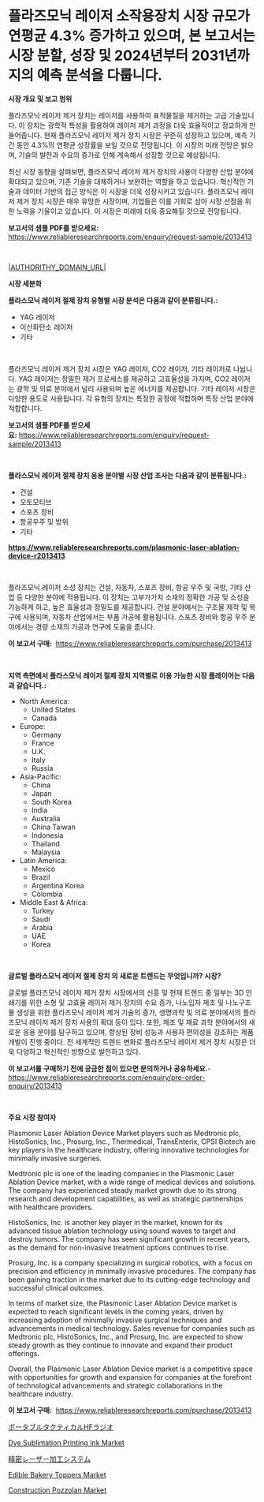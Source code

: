 <p><h1>플라즈모닉 레이저 소작용장치 시장 규모가 연평균 4.3% 증가하고 있으며, 본 보고서는 시장 분할, 성장 및 2024년부터 2031년까지의 예측 분석을 다룹니다.</h1></p><p><strong>시장 개요 및 보고 범위</strong></p>
<p><p>플라즈모닉 레이저 제거 장치는 레이저를 사용하여 표적물질을 제거하는 고급 기술입니다. 이 장치는 광학적 특성을 활용하여 레이저 제거 과정을 더욱 효율적이고 정교하게 만들어줍니다. 현재 플라즈모닉 레이저 제거 장치 시장은 꾸준히 성장하고 있으며, 예측 기간 동안 4.3%의 연평균 성장률을 보일 것으로 전망됩니다. 이 시장의 미래 전망은 밝으며, 기술의 발전과 수요의 증가로 인해 계속해서 성장할 것으로 예상됩니다.</p><p>최신 시장 동향을 살펴보면, 플라즈모닉 레이저 제거 장치의 사용이 다양한 산업 분야에 확대되고 있으며, 기존 기술을 대체하거나 보완하는 역할을 하고 있습니다. 혁신적인 기술과 데이터 기반의 접근 방식은 이 시장을 더욱 성장시키고 있습니다. 플라즈모닉 레이저 제거 장치 시장은 매우 유망한 시장이며, 기업들은 이를 기회로 삼아 시장 선점을 위한 노력을 기울이고 있습니다. 이 시장은 미래에 더욱 중요해질 것으로 전망됩니다.</p></p>
<p><strong>보고서의 샘플 PDF를 받으세요:</strong> <a href="https://www.reliableresearchreports.com/enquiry/request-sample/2013413">https://www.reliableresearchreports.com/enquiry/request-sample/2013413</a></p>
<p>&nbsp;</p>
<p><a href="|AUTHORITHY_DOMAIN_URL|">|AUTHORITHY_DOMAIN_URL|</a></p>
<p><strong>시장 세분화</strong></p>
<p><strong>플라스모닉 레이저 절제 장치 유형별 시장 분석은 다음과 같이 분류됩니다.:</strong></p>
<p><ul><li>YAG 레이저</li><li>이산화탄소 레이저</li><li>기타</li></ul></p>
<p>&nbsp;</p>
<p><p>플라즈모닉 레이저 제거 장치 시장은 YAG 레이저, CO2 레이저, 기타 레이저로 나뉩니다. YAG 레이저는 정밀한 제거 프로세스를 제공하고 고효율성을 가지며, CO2 레이저는 광학 및 의료 분야에서 널리 사용되며 높은 에너지를 제공합니다. 기타 레이저 시장은 다양한 용도로 사용됩니다. 각 유형의 장치는 특정한 공정에 적합하며 특정 산업 분야에 적합합니다.</p></p>
<p><strong>보고서의 샘플 PDF를 받으세요:</strong>&nbsp;<a href="https://www.reliableresearchreports.com/enquiry/request-sample/2013413">https://www.reliableresearchreports.com/enquiry/request-sample/2013413</a></p>
<p>&nbsp;</p>
<p><strong> 플라스모닉 레이저 절제 장치 응용 분야별 시장 산업 조사는 다음과 같이 분류됩니다.:</strong></p>
<p><ul><li>건설</li><li>오토모티브</li><li>스포츠 장비</li><li>항공우주 및 방위</li><li>기타</li></ul></p>
<p><strong><a href="https://www.reliableresearchreports.com/plasmonic-laser-ablation-device-r2013413">https://www.reliableresearchreports.com/plasmonic-laser-ablation-device-r2013413</a></strong></p>
<p>&nbsp;</p>
<p><p>플라즈모닉 레이저 소성 장치는 건설, 자동차, 스포츠 장비, 항공 우주 및 국방, 기타 산업 등 다양한 분야에 적용됩니다. 이 장치는 고부가가치 소재의 정확한 가공 및 소성을 가능하게 하고, 높은 효율성과 정밀도를 제공합니다. 건설 분야에서는 구조물 제작 및 복구에 사용되며, 자동차 산업에서는 부품 가공에 활용됩니다. 스포츠 장비와 항공 우주 분야에서는 경량 소재의 가공과 연구에 도움을 줍니다.</p></p>
<p><strong>이 보고서 구매:</strong>&nbsp; <a href="https://www.reliableresearchreports.com/purchase/2013413">https://www.reliableresearchreports.com/purchase/2013413</a></p>
<p>&nbsp;</p>
<p><strong>지역 측면에서 플라스모닉 레이저 절제 장치 지역별로 이용 가능한 시장 플레이어는 다음과 같습니다.:</strong></p>
<p><ul>
    <li>
        North America:
        <ul>
            <li>United States</li>
            <li>Canada</li>
        </ul>
    </li>
    <li>
        Europe:
        <ul>
            <li>Germany</li>
            <li>France</li>
            <li>U.K.</li>
            <li>Italy</li>
            <li>Russia</li>
        </ul>
    </li>
    <li>
        Asia-Pacific:
        <ul>
            <li>China</li>
            <li>Japan</li>
            <li>South Korea</li>
            <li>India</li>
            <li>Australia</li>
            <li>China Taiwan</li>
            <li>Indonesia</li>
            <li>Thailand</li>
            <li>Malaysia</li>
        </ul>
    </li>
    <li>
        Latin America:
        <ul>
            <li>Mexico</li>
            <li>Brazil</li>
            <li>Argentina Korea</li>
            <li>Colombia</li>
        </ul>
    </li>
    <li>
        Middle East & Africa:
        <ul>
            <li>Turkey</li>
            <li>Saudi</li>
            <li>Arabia</li>
            <li>UAE</li>
            <li>Korea</li>
        </ul>
    </li>
    </ul></p>
<p>&nbsp;</p>
<p><strong>글로벌 플라스모닉 레이저 절제 장치 의 새로운 트렌드는 무엇입니까? 시장?</strong></p>
<p><p>글로벌 플라즈모닉 레이저 제거 장치 시장에서의 신흥 및 현재 트렌드 중 일부는 3D 인쇄기를 위한 소형 및 고효율 레이저 제거 장치의 수요 증가, 나노입자 제조 및 나노구조물 생성을 위한 플라즈모닉 레이저 제거 기술의 증가, 생명과학 및 의료 분야에서의 플라즈모닉 레이저 제거 장치 사용의 확대 등이 있다. 또한, 제조 및 재료 과학 분야에서의 새로운 응용 분야를 탐구하고 있으며, 향상된 장비 성능과 사용자 편의성을 강조하는 제품 개발이 진행 중이다. 전 세계적인 트렌드 변화로 플라즈모닉 레이저 제거 장치 시장은 더욱 다양하고 혁신적인 방향으로 발전하고 있다.</p></p>
<p><strong>이 보고서를 구매하기 전에 궁금한 점이 있으면 문의하거나 공유하세요.</strong>- <a href="https://www.reliableresearchreports.com/enquiry/pre-order-enquiry/2013413">https://www.reliableresearchreports.com/enquiry/pre-order-enquiry/2013413</a></p>
<p>&nbsp;</p>
<p><strong>주요 시장 참여자</strong></p>
<p><p>Plasmonic Laser Ablation Device Market players such as Medtronic plc, HistoSonics, Inc., Prosurg, Inc., Thermedical, TransEnterix, CPSI Biotech are key players in the healthcare industry, offering innovative technologies for minimally invasive surgeries.</p><p>Medtronic plc is one of the leading companies in the Plasmonic Laser Ablation Device market, with a wide range of medical devices and solutions. The company has experienced steady market growth due to its strong research and development capabilities, as well as strategic partnerships with healthcare providers.</p><p>HistoSonics, Inc. is another key player in the market, known for its advanced tissue ablation technology using sound waves to target and destroy tumors. The company has seen significant growth in recent years, as the demand for non-invasive treatment options continues to rise.</p><p>Prosurg, Inc. is a company specializing in surgical robotics, with a focus on precision and efficiency in minimally invasive procedures. The company has been gaining traction in the market due to its cutting-edge technology and successful clinical outcomes.</p><p>In terms of market size, the Plasmonic Laser Ablation Device market is expected to reach significant levels in the coming years, driven by increasing adoption of minimally invasive surgical techniques and advancements in medical technology. Sales revenue for companies such as Medtronic plc, HistoSonics, Inc., and Prosurg, Inc. are expected to show steady growth as they continue to innovate and expand their product offerings.</p><p>Overall, the Plasmonic Laser Ablation Device market is a competitive space with opportunities for growth and expansion for companies at the forefront of technological advancements and strategic collaborations in the healthcare industry.</p></p>
<p><strong>이 보고서 구매:</strong>&nbsp;&nbsp;<a href="https://www.reliableresearchreports.com/purchase/2013413">https://www.reliableresearchreports.com/purchase/2013413</a></p>
<p><p><a href="https://github.com/Fatimaklein1/Market-Research-Report-List-1/blob/main/7972649117932.md">ポータブルタクティカルHFラジオ</a></p><p><a href="https://github.com/arionmp/Market-Research-Report-List-3/blob/main/dye-sublimation-printing-ink-market.md">Dye Sublimation Printing Ink Market</a></p><p><a href="https://github.com/LenoraKris2023/Market-Research-Report-List-1/blob/main/8070141117933.md">精密レーザー加工システム</a></p><p><a href="https://issuu.com/reportprime-2/docs/edible-bakery-toppers-market-size-2030.pptx">Edible Bakery Toppers Market</a></p><p><a href="https://github.com/SheilaBruen2023/Market-Research-Report-List-1/blob/main/construction-pozzolan-market.md">Construction Pozzolan Market</a></p></p>